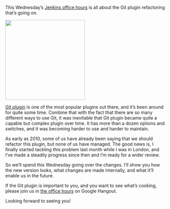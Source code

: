 This Wednesday’s [Jenkins office hours](https://wiki.jenkins-ci.org/display/JENKINS/Office+Hours) is all about the Git plugin refactoring that’s going on.

<img src="http://git-scm.com/images/logos/2color-lightbg@2x.png" width="250" />

[Git plugin](https://wiki.jenkins-ci.org/display/JENKINS/Git+Plugin) is one of the most popular plugins out there, and it’s been around for quite some time. Combine that with the fact that there are so many different ways to use Git, it was inevitable that Git plugin became quite a capable but complex plugin over time. It has more than a dozen options and switches, and it was becoming harder to use and harder to maintain.

As early as 2010, some of us have already been saying that we should refactor this plugin, but none of us have managed. The good news is, I finally started tackling this problem last month while I was in London, and I’ve made a steadily progress since then and I’m ready for a wider review.

So we’ll spend this Wednesday going over the changes. I’ll show you how the new version looks, what changes are made internally, and what it’ll enable us in the future.

If the Git plugin is important to you, and you want to see what’s cooking, please join us in [the office hours](https://wiki.jenkins-ci.org/display/JENKINS/Office+Hours) on Google Hangout.

Looking forward to seeing you!
